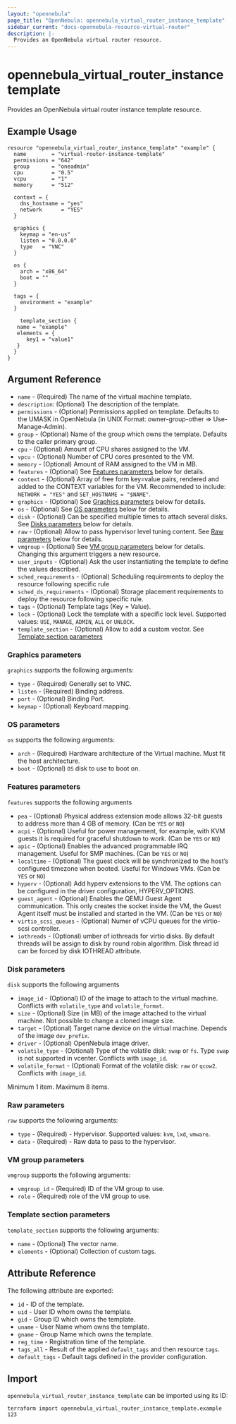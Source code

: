 ```yaml
---
layout: "opennebula"
page_title: "OpenNebula: opennebula_virtual_router_instance_template"
sidebar_current: "docs-opennebula-resource-virtual-router"
description: |-
  Provides an OpenNebula virtual router resource.
---
```


# opennebula_virtual_router_instance template

Provides an OpenNebula virtual router instance template resource.

## Example Usage

```hcl
resource "opennebula_virtual_router_instance_template" "example" {
  name        = "virtual-router-instance-template"
  permissions = "642"
  group       = "oneadmin"
  cpu         = "0.5"
  vcpu        = "1"
  memory      = "512"

  context = {
    dns_hostname = "yes"
    network      = "YES"
  }

  graphics {
    keymap = "en-us"
    listen = "0.0.0.0"
    type   = "VNC"
  }

  os {
    arch = "x86_64"
    boot = ""
  }

  tags = {
    environment = "example"
  }

    template_section {
   name = "example"
   elements = {
      key1 = "value1"
   }
  }
}
```

## Argument Reference

* `name` - (Required) The name of the virtual machine template.
* `description`: (Optional) The description of the template.
* `permissions` - (Optional) Permissions applied on template. Defaults to the UMASK in OpenNebula (in UNIX Format: owner-group-other => Use-Manage-Admin).
* `group` - (Optional) Name of the group which owns the template. Defaults to the caller primary group.
* `cpu` - (Optional) Amount of CPU shares assigned to the VM.
* `vpcu` - (Optional) Number of CPU cores presented to the VM.
* `memory` - (Optional) Amount of RAM assigned to the VM in MB.
* `features` - (Optional) See [Features parameters](#features-parameters) below for details.
* `context` - (Optional) Array of free form key=value pairs, rendered and added to the CONTEXT variables for the VM. Recommended to include: `NETWORK = "YES"` and `SET_HOSTNAME = "$NAME"`.
* `graphics` - (Optional) See [Graphics parameters](#graphics-parameters) below for details.
* `os` - (Optional) See [OS parameters](#os-parameters) below for details.
* `disk` - (Optional) Can be specified multiple times to attach several disks. See [Disks parameters](#disks-parameters) below for details.
* `raw` - (Optional) Allow to pass hypervisor level tuning content. See [Raw parameters](#raw-parameters) below for details.
* `vmgroup` - (Optional) See [VM group parameters](#vm-group-parameters) below for details. Changing this argument triggers a new resource.
* `user_inputs` - (Optional) Ask the user instantiating the template to define the values described.
* `sched_requirements` - (Optional) Scheduling requirements to deploy the resource following specific rule
* `sched_ds_requirements` - (Optional) Storage placement requirements to deploy the resource following specific rule.
* `tags` - (Optional) Template tags (Key = Value).
* `lock` - (Optional) Lock the template with a specific lock level. Supported values: `USE`, `MANAGE`, `ADMIN`, `ALL` or `UNLOCK`.
* `template_section` - (Optional) Allow to add a custom vector. See [Template section parameters](#template-section-parameters)

### Graphics parameters

`graphics` supports the following arguments:

* `type` - (Required) Generally set to VNC.
* `listen` - (Required) Binding address.
* `port` - (Optional) Binding Port.
* `keymap` - (Optional) Keyboard mapping.

### OS parameters

`os` supports the following arguments:

* `arch` - (Required) Hardware architecture of the Virtual machine. Must fit the host architecture.
* `boot` - (Optional) `OS` disk to use to boot on.

### Features parameters

`features` supports the following arguments

* `pea` - (Optional) Physical address extension mode allows 32-bit guests to address more than 4 GB of memory. (Can be `YES` or `NO`)
* `acpi` - (Optional) Useful for power management, for example, with KVM guests it is required for graceful shutdown to work. (Can be `YES` or `NO`)
* `apic` - (Optional) Enables the advanced programmable IRQ management. Useful for SMP machines. (Can be `YES` or `NO`)
* `localtime` - (Optional) The guest clock will be synchronized to the host’s configured timezone when booted. Useful for Windows VMs. (Can be `YES` or `NO`)
* `hyperv` - (Optional) Add hyperv extensions to the VM. The options can be configured in the driver configuration, HYPERV_OPTIONS.
* `guest_agent` - (Optional) Enables the QEMU Guest Agent communication. This only creates the socket inside the VM, the Guest Agent itself must be installed and started in the VM. (Can be `YES` or `NO`)
* `virtio_scsi_queues` - (Optional) Numer of vCPU queues for the virtio-scsi controller.
* `iothreads` - (Optional) umber of iothreads for virtio disks. By default threads will be assign to disk by round robin algorithm. Disk thread id can be forced by disk IOTHREAD attribute.

### Disk parameters

`disk` supports the following arguments

* `image_id` - (Optional) ID of the image to attach to the virtual machine. Conflicts with `volatile_type` and `volatile_format`.
* `size` - (Optional) Size (in MB) of the image attached to the virtual machine. Not possible to change a cloned image size.
* `target` - (Optional) Target name device on the virtual machine. Depends of the image `dev_prefix`.
* `driver` - (Optional) OpenNebula image driver.
* `volatile_type` - (Optional) Type of the volatile disk: `swap` or `fs`. Type `swap` is not supported in vcenter. Conflicts with `image_id`.
* `volatile_format` - (Optional) Format of the volatile disk: `raw` or `qcow2`. Conflicts with `image_id`.

Minimum 1 item. Maximum 8 items.

### Raw parameters

`raw` supports the following arguments:

* `type` - (Required) - Hypervisor. Supported values: `kvm`, `lxd`, `vmware`.
* `data` - (Required) - Raw data to pass to the hypervisor.

### VM group parameters

`vmgroup` supports the following arguments:

* `vmgroup_id` - (Required) ID of the VM group to use.
* `role` - (Required) role of the VM group to use.

### Template section parameters

`template_section` supports the following arguments:

* `name` - (Optional) The vector name.
* `elements` - (Optional) Collection of custom tags.

## Attribute Reference

The following attribute are exported:

* `id` - ID of the template.
* `uid` - User ID whom owns the template.
* `gid` - Group ID which owns the template.
* `uname` - User Name whom owns the template.
* `gname` - Group Name which owns the template.
* `reg_time` - Registration time of the template.
* `tags_all` - Result of the applied `default_tags` and then resource `tags`.
* `default_tags` - Default tags defined in the provider configuration.

## Import

`opennebula_virtual_router_instance_template` can be imported using its ID:

```shell
terraform import opennebula_virtual_router_instance_template.example 123
```
